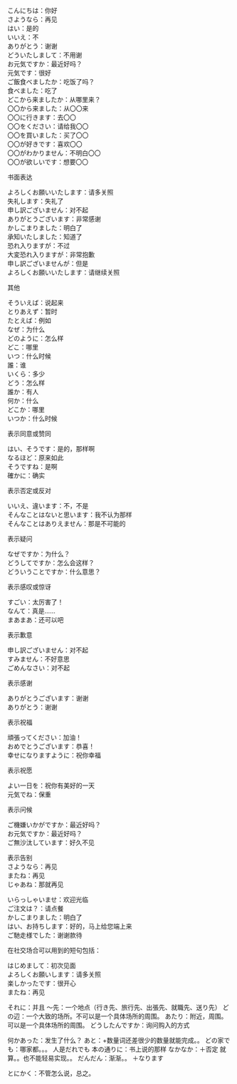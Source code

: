 こんにちは：你好  
さようなら：再见  
はい：是的  
いいえ：不  
ありがとう：谢谢  
どういたしまして：不用谢  
お元気ですか：最近好吗？  
元気です：很好  
ご飯食べましたか：吃饭了吗？  
食べました：吃了  
どこから来ましたか：从哪里来？  
〇〇から来ました：从〇〇来  
〇〇に行きます：去〇〇  
〇〇をください：请给我〇〇  
〇〇を買いました：买了〇〇  
〇〇が好きです：喜欢〇〇  
〇〇がわかりません：不明白〇〇  
〇〇が欲しいです：想要〇〇

书面表达  
  
よろしくお願いいたします：请多关照  
失礼します：失礼了  
申し訳ございません：对不起  
ありがとうございます：非常感谢  
かしこまりました：明白了  
承知いたしました：知道了  
恐れ入りますが：不过  
大変恐れ入りますが：非常抱歉  
申し訳ございませんが：但是  
よろしくお願いいたします：请继续关照

其他  
  
そういえば：说起来  
とりあえず：暂时  
たとえば：例如  
なぜ：为什么  
どのように：怎么样  
どこ：哪里  
いつ：什么时候  
誰：谁  
いくら：多少  
どう：怎么样  
誰か：有人  
何か：什么  
どこか：哪里  
いつか：什么时候
  
表示同意或赞同  
  
はい、そうです：是的，那样啊  
なるほど：原来如此  
そうですね：是啊  
確かに：确实

表示否定或反对  
  
いいえ、違います：不，不是  
そんなことはないと思います：我不认为那样  
そんなことはありえません：那是不可能的

表示疑问  
  
なぜですか：为什么？  
どうしてですか：怎么会这样？  
どういうことですか：什么意思？

表示感叹或惊讶  
  
すごい：太厉害了！  
なんて：真是……  
まあまあ：还可以吧

表示歉意  
  
申し訳ございません：对不起  
すみません：不好意思  
ごめんなさい：对不起  

表示感谢  
  
ありがとうございます：谢谢  
ありがとう：谢谢  

表示祝福  
  
頑張ってください：加油！  
おめでとうございます：恭喜！  
幸せになりますように：祝你幸福

表示祝愿  

よい一日を：祝你有美好的一天  
元気でね：保重  

表示问候  
  
ご機嫌いかがですか：最近好吗？  
お元気ですか：最近好吗？  
ご無沙汰しています：好久不见 

表示告别  
さようなら：再见  
またね：再见  
じゃあね：那就再见   
  
いらっしゃいませ：欢迎光临  
ご注文は？：请点餐  
かしこまりました：明白了  
はい、お持ちします：好的，马上给您端上来  
ご馳走様でした：谢谢款待 

在社交场合可以用到的短句包括：  
  
はじめまして：初次见面  
よろしくお願いします：请多关照  
楽しかったです：很开心  
またね：再见


それに：并且
～先：一个地点（行き先、旅行先、出張先、就職先、送り先）
どの辺：一个大致的场所。不可以是一个具体场所的周围。
あたり：附近，周围。可以是一个具体场所的周围。
どうしたんですか：询问购入的方式

何かあった：发生了什么？
あと：+数量词还差很少的数量就能完成。。
どの家でも：哪家都。。。 人是だれでも
本の通りに：书上说的那样
なかなか：＋否定  就算。。也不能轻易实现。。
だんだん：渐渐。。 ＋なります

とにかく：不管怎么说，总之。
